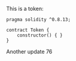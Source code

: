 This is a token: 

```
pragma solidity ^0.8.13;

contract Token {
    constructor() { }
}

```

Another update 76